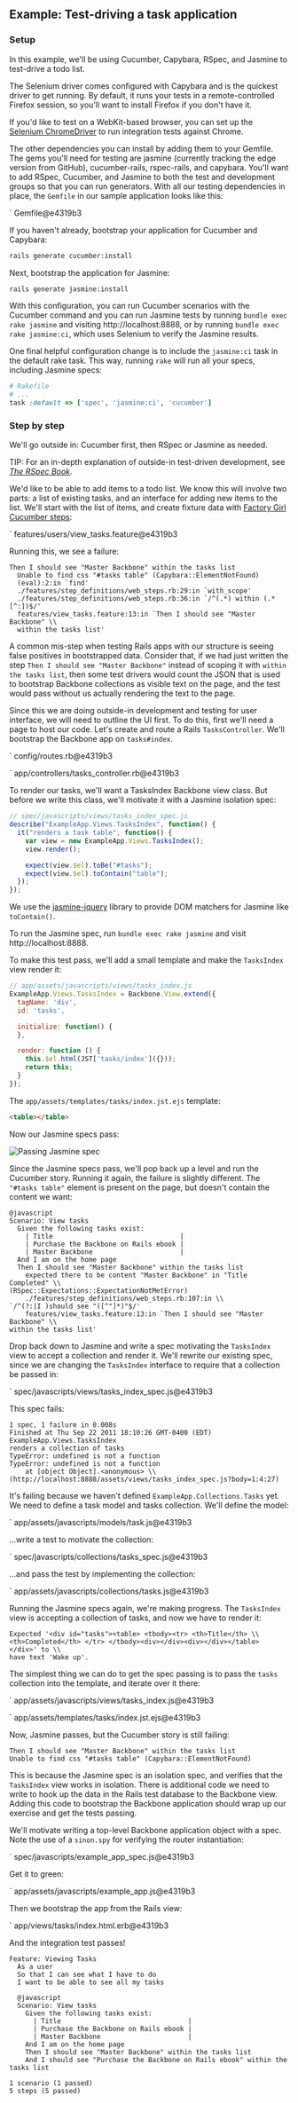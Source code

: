 ## Example: Test-driving a task application

### Setup

In this example, we'll be using Cucumber, Capybara, RSpec, and Jasmine to
test-drive a todo list.

The Selenium driver comes configured with Capybara and is the quickest driver to
get running. By default, it runs your tests in a remote-controlled Firefox
session, so you'll want to install Firefox if you don't have it.

If you'd like to test on a WebKit-based browser, you can set up the
[Selenium ChromeDriver](http://code.google.com/p/selenium/wiki/ChromeDriver) to
run integration tests against Chrome.

The other dependencies you can install by adding them to your Gemfile. The gems
you'll need for testing are jasmine (currently tracking the edge version from
GitHub), cucumber-rails, rspec-rails, and capybara.  You'll want to add RSpec,
Cucumber, and Jasmine to both the test and development groups so that you can
run generators. With all our testing dependencies in place, the `Gemfile` in our
sample application looks like this:

` Gemfile@e4319b3

If you haven't already, bootstrap your application for Cucumber and Capybara:

```bash
rails generate cucumber:install
```

Next, bootstrap the application for Jasmine:

```bash
rails generate jasmine:install
```

With this configuration, you can run Cucumber scenarios with the Cucumber
command and you can run Jasmine tests by running `bundle exec rake jasmine`
and visiting http://localhost:8888, or by running `bundle exec rake jasmine:ci`,
which uses Selenium to verify the Jasmine results.

One final helpful configuration change is to include the `jasmine:ci` task
in the default rake task.  This way, running `rake` will run all your specs,
including Jasmine specs:

```ruby
# Rakefile
# ...
task :default => ['spec', 'jasmine:ci', 'cucumber']
```

### Step by step

We'll go outside in: Cucumber first, then RSpec or Jasmine as needed.

TIP: For an in-depth explanation of outside-in test-driven development, see
[_The RSpec Book_](http://pragprog.com/book/achbd/the-rspec-book).

We'd like to be able to add items to a todo list.  We know this will involve
two parts: a list of existing tasks, and an interface for adding new items to
the list.  We'll start with the list of items, and create fixture data with
[Factory Girl Cucumber steps](https://github.com/thoughtbot/factory_girl/blob/v2.1.0/GETTING_STARTED.md):

` features/users/view_tasks.feature@e4319b3

Running this, we see a failure:

```text
Then I should see "Master Backbone" within the tasks list
  Unable to find css "#tasks table" (Capybara::ElementNotFound)
  (eval):2:in `find'
  ./features/step_definitions/web_steps.rb:29:in `with_scope'
  ./features/step_definitions/web_steps.rb:36:in `/^(.*) within (.*[^:])$/'
  features/view_tasks.feature:13:in `Then I should see "Master Backbone" \\
  within the tasks list'
```

A common mis-step when testing Rails apps with our structure is seeing false
positives in bootstrapped data. Consider that, if we had just written the step
`Then I should see "Master Backbone"` instead of scoping it with `within the
tasks list`, then some test drivers would count the JSON that is used to
bootstrap Backbone collections as visible text on the page, and the test would
pass without us actually rendering the text to the page.

Since this we are doing outside-in development and testing for user interface,
we will need to outline the UI first.  To do this, first we'll need a page to host
our code.  Let's create and route a Rails `TasksController`. We'll bootstrap the
Backbone app on `tasks#index`.

` config/routes.rb@e4319b3

` app/controllers/tasks_controller.rb@e4319b3

To render our tasks, we'll want a TasksIndex Backbone view class.  But before we
write this class, we'll motivate it with a Jasmine isolation spec:

```javascript
// spec/javascripts/views/tasks_index_spec.js
describe("ExampleApp.Views.TasksIndex", function() {
  it("renders a task table", function() {
    var view = new ExampleApp.Views.TasksIndex();
    view.render();

    expect(view.$el).toBe("#tasks");
    expect(view.$el).toContain("table");
  });
});
```

We use the [jasmine-jquery](https://github.com/velesin/jasmine-jquery) library to
provide DOM matchers for Jasmine like `toContain()`.

To run the Jasmine spec, run `bundle exec rake jasmine` and visit http://localhost:8888.

To make this test pass, we'll add a small template and make the `TasksIndex`
view render it:

```javascript
// app/assets/javascripts/views/tasks_index.js
ExampleApp.Views.TasksIndex = Backbone.View.extend({
  tagName: 'div',
  id: 'tasks',

  initialize: function() {
  },

  render: function () {
    this.$el.html(JST['tasks/index']({}));
    return this;
  }
});
```

The `app/assets/templates/tasks/index.jst.ejs` template:

```html
<table></table>
```

Now our Jasmine specs pass:

![Passing Jasmine spec](images/jasmine-passing.png)

Since the Jasmine specs pass, we'll pop back up a level and run the Cucumber
story.  Running it again, the failure is slightly different.  The `"#tasks
table"` element is present on the page, but doesn't contain the content we want:

```text
@javascript
Scenario: View tasks
  Given the following tasks exist:
    | Title                                |
    | Purchase the Backbone on Rails ebook |
    | Master Backbone                      |
  And I am on the home page
  Then I should see "Master Backbone" within the tasks list
    expected there to be content "Master Backbone" in "Title Completed" \\
(RSpec::Expectations::ExpectationNotMetError)
    ./features/step_definitions/web_steps.rb:107:in \\
`/^(?:|I )should see "([^"]*)"$/'
    features/view_tasks.feature:13:in `Then I should see "Master Backbone" \\
within the tasks list'
```

Drop back down to Jasmine and write a spec motivating the `TasksIndex` view to
accept a collection and render it.  We'll rewrite our existing spec, since we
are changing the `TasksIndex` interface to require that a collection be passed in:

` spec/javascripts/views/tasks_index_spec.js@e4319b3

This spec fails:

```text
1 spec, 1 failure in 0.008s
Finished at Thu Sep 22 2011 18:10:26 GMT-0400 (EDT)
ExampleApp.Views.TasksIndex
renders a collection of tasks
TypeError: undefined is not a function
TypeError: undefined is not a function
    at [object Object].<anonymous> \\
(http://localhost:8888/assets/views/tasks_index_spec.js?body=1:4:27)
```

It's failing because we haven't defined `ExampleApp.Collections.Tasks` yet.  We
need to define a task model and tasks collection.  We'll define the model:

` app/assets/javascripts/models/task.js@e4319b3

...write a test to motivate the collection:

` spec/javascripts/collections/tasks_spec.js@e4319b3

...and pass the test by implementing the collection:

` app/assets/javascripts/collections/tasks.js@e4319b3

Running the Jasmine specs again, we're making progress.  The `TasksIndex` view is
accepting a collection of tasks, and now we have to render it:

```text
Expected '<div id="tasks"><table> <tbody><tr> <th>Title</th> \\
<th>Completed</th> </tr> </tbody><div></div><div></div></table> </div>' to \\
have text 'Wake up'.
```

The simplest thing we can do to get the spec passing is to pass the `tasks`
collection into the template, and iterate over it there:

` app/assets/javascripts/views/tasks_index.js@e4319b3

` app/assets/templates/tasks/index.jst.ejs@e4319b3

Now, Jasmine passes, but the Cucumber story is still failing:

```text
Then I should see "Master Backbone" within the tasks list
Unable to find css "#tasks table" (Capybara::ElementNotFound)
```

This is because the Jasmine spec is an isolation spec, and verifies that the
`TasksIndex` view works in isolation.  There is additional code we need to write
to hook up the data in the Rails test database to the Backbone view.  Adding
this code to bootstrap the Backbone application should wrap up our exercise and
get the tests passing.

We'll motivate writing a top-level Backbone application object with a spec.
Note the use of a `sinon.spy` for verifying the router instantiation:

` spec/javascripts/example_app_spec.js@e4319b3

Get it to green:

` app/assets/javascripts/example_app.js@e4319b3

Then we bootstrap the app from the Rails view:

` app/views/tasks/index.html.erb@e4319b3

And the integration test passes!

```text
Feature: Viewing Tasks
  As a user
  So that I can see what I have to do
  I want to be able to see all my tasks

  @javascript
  Scenario: View tasks
    Given the following tasks exist:
      | Title                                |
      | Purchase the Backbone on Rails ebook |
      | Master Backbone                      |
    And I am on the home page
    Then I should see "Master Backbone" within the tasks list
    And I should see "Purchase the Backbone on Rails ebook" within the tasks list

1 scenario (1 passed)
5 steps (5 passed)
```
